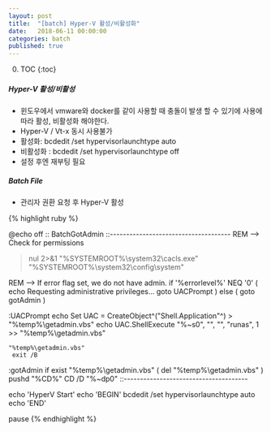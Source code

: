 ```yaml
---
layout: post
title:  "[batch] Hyper-V 활성/비활성화"
date:   2018-06-11 00:00:00
categories: batch
published: true
---
```


0. TOC
{:toc}

#####  Hyper-V 활성/비활성

- 윈도우에서 vmware와 docker를 같이 사용할 때 충돌이 발생 할 수 있기에 사용에 따라 활성, 비활성화 해야한다.
- Hyper-V / Vt-x 동시 사용불가
- 활성화: bcdedit /set hypervisorlaunchtype auto
- 비활성화 : bcdedit /set hypervisorlaunchtype off
- 설정 후엔 재부팅 필요

##### Batch File

- 관리자 권환 요청 후 Hyper-V 활성

{% highlight ruby %}

@echo off
 :: BatchGotAdmin
 ::-------------------------------------
 REM  --> Check for permissions
 >nul 2>&1 "%SYSTEMROOT%\system32\cacls.exe" "%SYSTEMROOT%\system32\config\system"

REM --> If error flag set, we do not have admin.
 if '%errorlevel%' NEQ '0' (
     echo Requesting administrative privileges...
     goto UACPrompt
 ) else ( goto gotAdmin )

:UACPrompt
     echo Set UAC = CreateObject^("Shell.Application"^) > "%temp%\getadmin.vbs"
     echo UAC.ShellExecute "%~s0", "", "", "runas", 1 >> "%temp%\getadmin.vbs"

    "%temp%\getadmin.vbs"
     exit /B

:gotAdmin
     if exist "%temp%\getadmin.vbs" ( del "%temp%\getadmin.vbs" )
     pushd "%CD%"
     CD /D "%~dp0"
 ::--------------------------------------  

echo 'HyperV Start'
echo 'BEGIN'
bcdedit /set hypervisorlaunchtype auto
echo 'END'

pause
{% endhighlight %}